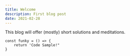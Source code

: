 ```yaml
---
title: Welcome
description: First blog post
date: 2021-02-28
---
```

This blog will offer (mostly) short solutions and meditations.

```
const funky = () => {
    return 'Code Sample!"
}
```


